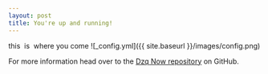 ```yaml
---
layout: post
title: You're up and running!
---
```

this  is  where you come
![_config.yml]({{ site.baseurl }}/images/config.png)

 For more information head over to the [Dzq Now repository](https://github.com/dzqoo/dzqoo.github.io) on GitHub.
